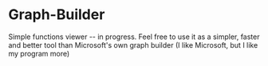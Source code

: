 # Graph-Builder
Simple functions viewer -- in progress.
Feel free to use it as a simpler, faster and better tool than Microsoft's own graph builder (I like Microsoft, but I like my program more)

